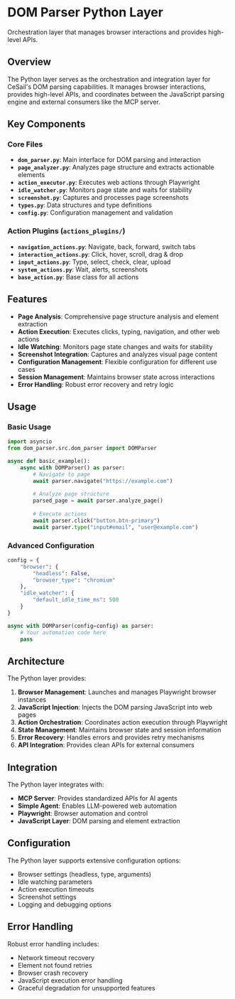 # DOM Parser Python Layer

Orchestration layer that manages browser interactions and provides high-level APIs.

## Overview

The Python layer serves as the orchestration and integration layer for CeSail's DOM parsing capabilities. It manages browser interactions, provides high-level APIs, and coordinates between the JavaScript parsing engine and external consumers like the MCP server.

## Key Components

### Core Files

- **`dom_parser.py`**: Main interface for DOM parsing and interaction
- **`page_analyzer.py`**: Analyzes page structure and extracts actionable elements
- **`action_executor.py`**: Executes web actions through Playwright
- **`idle_watcher.py`**: Monitors page state and waits for stability
- **`screenshot.py`**: Captures and processes page screenshots
- **`types.py`**: Data structures and type definitions
- **`config.py`**: Configuration management and validation

### Action Plugins (`actions_plugins/`)

- **`navigation_actions.py`**: Navigate, back, forward, switch tabs
- **`interaction_actions.py`**: Click, hover, scroll, drag & drop
- **`input_actions.py`**: Type, select, check, clear, upload
- **`system_actions.py`**: Wait, alerts, screenshots
- **`base_action.py`**: Base class for all actions

## Features

- **Page Analysis**: Comprehensive page structure analysis and element extraction
- **Action Execution**: Executes clicks, typing, navigation, and other web actions
- **Idle Watching**: Monitors page state changes and waits for stability
- **Screenshot Integration**: Captures and analyzes visual page content
- **Configuration Management**: Flexible configuration for different use cases
- **Session Management**: Maintains browser state across interactions
- **Error Handling**: Robust error recovery and retry logic

## Usage

### Basic Usage

```python
import asyncio
from dom_parser.src.dom_parser import DOMParser

async def basic_example():
    async with DOMParser() as parser:
        # Navigate to page
        await parser.navigate("https://example.com")
        
        # Analyze page structure
        parsed_page = await parser.analyze_page()
        
        # Execute actions
        await parser.click("button.btn-primary")
        await parser.type("input#email", "user@example.com")
```

### Advanced Configuration

```python
config = {
    "browser": {
        "headless": False,
        "browser_type": "chromium"
    },
    "idle_watcher": {
        "default_idle_time_ms": 500
    }
}

async with DOMParser(config=config) as parser:
    # Your automation code here
    pass
```

## Architecture

The Python layer provides:

1. **Browser Management**: Launches and manages Playwright browser instances
2. **JavaScript Injection**: Injects the DOM parsing JavaScript into web pages
3. **Action Orchestration**: Coordinates action execution through Playwright
4. **State Management**: Maintains browser state and session information
5. **Error Recovery**: Handles errors and provides retry mechanisms
6. **API Integration**: Provides clean APIs for external consumers

## Integration

The Python layer integrates with:

- **MCP Server**: Provides standardized APIs for AI agents
- **Simple Agent**: Enables LLM-powered web automation
- **Playwright**: Browser automation and control
- **JavaScript Layer**: DOM parsing and element extraction

## Configuration

The Python layer supports extensive configuration options:

- Browser settings (headless, type, arguments)
- Idle watching parameters
- Action execution timeouts
- Screenshot settings
- Logging and debugging options

## Error Handling

Robust error handling includes:

- Network timeout recovery
- Element not found retries
- Browser crash recovery
- JavaScript execution error handling
- Graceful degradation for unsupported features

